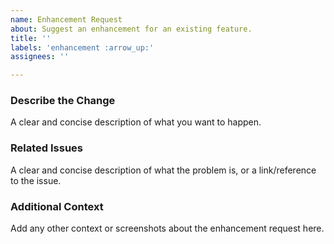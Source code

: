```yaml
---
name: Enhancement Request
about: Suggest an enhancement for an existing feature.
title: ''
labels: 'enhancement :arrow_up:'
assignees: ''

---
```


### Describe the Change

A clear and concise description of what you want to happen.

### Related Issues

A clear and concise description of what the problem is, or a link/reference to the issue.

### Additional Context

Add any other context or screenshots about the enhancement request here.
